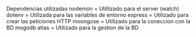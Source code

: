 Dependencias utilizadas
nodemon = Utillizado para el server (watch)
dotenv = Utilizada para las variables de entorno
express = Utilizado para crear las peticiones HTTP
moongose = Utilizado para la coneccion con la BD
mogodb atlas = Utilizado para la gestion de la BD
